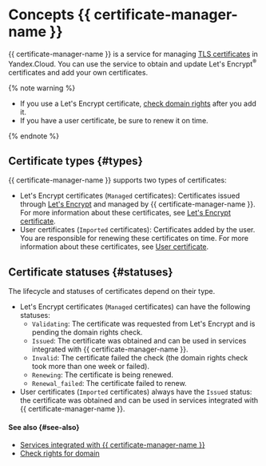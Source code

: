 # Concepts {{ certificate-manager-name }}

{{ certificate-manager-name }} is a service for managing [TLS certificates](https://en.wikipedia.org/wiki/Public_key_certificate#TLS/SSL_server_certificate) in Yandex.Cloud. You can use the service to obtain and update Let's Encrypt<sup>®</sup> certificates and add your own certificates.

{% note warning %}

* If you use a Let's Encrypt certificate, [check domain rights](challenges.md) after you add it.
* If you have a user certificate, be sure to renew it on time.

{% endnote %}

## Certificate types {#types}

{{ certificate-manager-name }} supports two types of certificates:

* Let's Encrypt certificates (`Managed` certificates): Certificates issued through [Let's Encrypt](https://letsencrypt.org) and managed by {{ certificate-manager-name }}. For more information about these certificates, see [Let's Encrypt certificate](managed-certificate.md).
* User certificates (`Imported` certificates): Certificates added by the user. You are responsible for renewing these certificates on time. For more information about these certificates, see [User certificate](imported-certificate.md).

## Certificate statuses  {#statuses}

The lifecycle and statuses of certificates depend on their type.

* Let's Encrypt certificates (`Managed` certificates) can have the following statuses:
    * `Validating`: The certificate was requested from Let's Encrypt and is pending the domain rights check.
    * `Issued`: The certificate was obtained and can be used in services integrated with {{ certificate-manager-name }}.
    * `Invalid`: The certificate failed the check (the domain rights check took more than one week or failed).
    * `Renewing`: The certificate is being renewed.
    * `Renewal_failed`: The certificate failed to renew.
* User certificates (`Imported` certificates) always have the `Issued` status: the certificate was obtained and can be used in services integrated with {{ certificate-manager-name }}.

#### See also {#see-also}

- [ Services integrated with {{ certificate-manager-name }}](services.md)
- [Check rights for domain](challenges.md)

